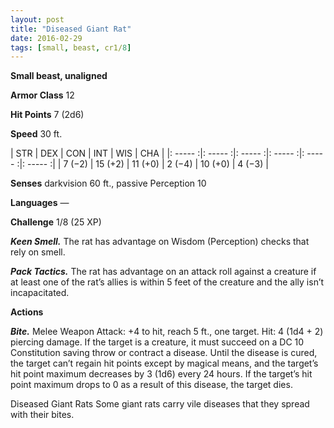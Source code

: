 ```yaml
---
layout: post
title: "Diseased Giant Rat"
date: 2016-02-29
tags: [small, beast, cr1/8]
---
```


**Small beast, unaligned**

**Armor Class** 12

**Hit Points** 7 (2d6)

**Speed** 30 ft.

|   STR   |   DEX   |   CON   |   INT   |   WIS   |   CHA   |
|: ----- :|: ----- :|: ----- :|: ----- :|: ----- :|: ----- :|
| 7 (−2) | 15 (+2) | 11 (+0) | 2 (−4) | 10 (+0) | 4 (−3) |

**Senses** darkvision 60 ft., passive Perception 10 

**Languages** — 

**Challenge** 1/8 (25 XP)

***Keen Smell.*** The rat has advantage on Wisdom (Perception) checks that rely on smell. 

***Pack Tactics.*** The rat has advantage on an attack roll against a creature if at least one of the rat’s allies is within 5 feet of the creature and the ally isn’t incapacitated. 

**Actions** 

***Bite.*** Melee Weapon Attack: +4 to hit, reach 5 ft., one target. Hit: 4 (1d4 + 2) piercing damage. If the target is a creature, it must succeed on a DC 10 Constitution saving throw or contract a disease. Until the disease is cured, the target can’t regain hit points except by magical means, and the target’s hit point maximum decreases by 3 (1d6) every 24 hours. If the target’s hit point maximum drops to 0 as a result of this disease, the target dies.

Diseased Giant Rats Some giant rats carry vile diseases that they spread with their bites.
